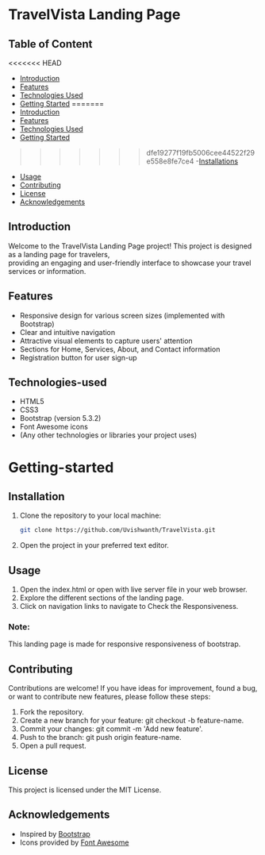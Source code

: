 # TravelVista Landing Page

## Table of Content

<<<<<<< HEAD
- [Introduction](#Introduction)
- [Features](#Features)
- [Technologies Used](#Technologies-used)
- [Getting Started](#Getting-started)
=======
- [Introduction](##introduction)
- [Features](#features)
- [Technologies Used](##technologies-used)
- [Getting Started](#getting-started)
>>>>>>> dfe19277f19fb5006cee44522f29e558e8fe7ce4
    -[Installations](#Installations)
- [Usage](#Usage)
- [Contributing](#Contributing)
- [License](#License)
- [Acknowledgements](#Acknowledgements)

## Introduction

Welcome to the TravelVista Landing Page project! This project is designed as a landing page for travelers,<br> providing an engaging and user-friendly interface to showcase your travel services or information.

## Features

- Responsive design for various screen sizes (implemented with Bootstrap)
- Clear and intuitive navigation
- Attractive visual elements to capture users' attention
- Sections for Home, Services, About, and Contact information
- Registration button for user sign-up

## Technologies-used

- HTML5
- CSS3
- Bootstrap (version 5.3.2)
- Font Awesome icons
- (Any other technologies or libraries your project uses)
# Getting-started

## Installation

1. Clone the repository to your local machine:

   ```bash
   git clone https://github.com/Uvishwanth/TravelVista.git
2. Open the project in your preferred text editor.


## Usage

1. Open the index.html or open with live server file in your web browser.
2. Explore the different sections of the landing page.
3. Click on navigation links to navigate to Check the Responsiveness.

### Note:
 This landing page is made for responsive responsiveness of bootstrap.

## Contributing
Contributions are welcome! If you have ideas for improvement, found a bug, or want to contribute new features, please follow these steps:

1. Fork the repository.
2. Create a new branch for your feature: git checkout -b feature-name.
3. Commit your changes: git commit -m 'Add new feature'.
4. Push to the branch: git push origin feature-name.
5. Open a pull request.

## License

This project is licensed under the MIT License.

## Acknowledgements

- Inspired by [Bootstrap](https://getbootstrap.com/)
- Icons provided by [Font Awesome](https://fontawesome.com/)

